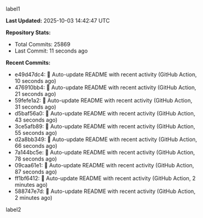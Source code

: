 
label1 
<!-- ACTIVITY_START -->
**Last Updated:** 2025-10-03 14:42:47 UTC

**Repository Stats:**
- Total Commits: 25869
- Last Commit: 11 seconds ago

**Recent Commits:**
- e49d47dc4: 🤖 Auto-update README with recent activity (GitHub Action, 10 seconds ago)
- 476910bb4: 🤖 Auto-update README with recent activity (GitHub Action, 21 seconds ago)
- 59fefe1a2: 🤖 Auto-update README with recent activity (GitHub Action, 31 seconds ago)
- d5baf56a0: 🤖 Auto-update README with recent activity (GitHub Action, 43 seconds ago)
- 3ce5afb89: 🤖 Auto-update README with recent activity (GitHub Action, 55 seconds ago)
- d2a8bb349: 🤖 Auto-update README with recent activity (GitHub Action, 66 seconds ago)
- 7a144bc5e: 🤖 Auto-update README with recent activity (GitHub Action, 78 seconds ago)
- 09caa61e1: 🤖 Auto-update README with recent activity (GitHub Action, 87 seconds ago)
- ff1bf6412: 🤖 Auto-update README with recent activity (GitHub Action, 2 minutes ago)
- 588747e7d: 🤖 Auto-update README with recent activity (GitHub Action, 2 minutes ago)
<!-- ACTIVITY_END -->

label2
